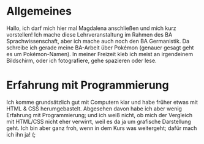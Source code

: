 # Allgemeines
Hallo, ich darf mich hier mal Magdalena anschließen und mich kurz vorstellen! Ich mache diese Lehrveranstaltung im Rahmen des BA Sprachwissenschaft, aber ich mache auch noch den BA Germanistik. Da schreibe ich gerade meine BA-Arbeit über Pokémon (genauer gesagt geht es um Pokémon-Namen).
 In meiner Freizeit kleb ich meist an irgendeinem Bildschirm, oder ich fotografiere, gehe spazieren oder lese. 

# Erfahrung mit Programmierung
Ich komme grundsätzlich gut mit Computern klar und habe früher etwas mit HTML & CSS herumgebastelt. Abgesehen davon habe ich aber wenig Erfahrung mit Programmierung; und ich weiß nicht, ob mich der Vergleich mit HTML/CSS nicht eher verwirrt, weil es da ja um grafische Darstellung geht. Ich bin aber ganz froh, wenn in dem Kurs was weitergeht; dafür mach ich ihn ja! (;
